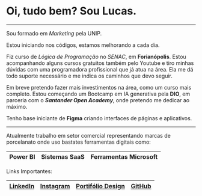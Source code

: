 # Oi, tudo bem? Sou Lucas. 
---
Sou formado em _Marketing_ pela UNIP.

Estou iniciando nos códigos, estamos melhorando a cada dia.

Fiz curso de *Lógica de Programação* no _SENAC_, em **Forianópolis**.
Estou acompanhando alguns cursos gratuitos também pelo Youtube e tiro minhas dúvidas com uma programadora profissional que já atua na área. 
Ela me dá todo suporte necessário e me indica os caminhos que devo seguir.

Em breve pretendo fazer mais investimentos na área, como um curso mais completo.
Estou começando um Bootcamp em IA generativa pela **DIO**, 
em parceria com o _**Santander Open Academy**_, onde pretendo me dedicar ao máximo.

Tenho base iniciante de **Figma** criando interfaces de páginas e aplicativos.

---
Atualmente trabalho em setor comercial representando marcas de porcelanato onde uso bastates ferramentas digitais como:

Power BI | Sistemas SaaS | Ferramentas Microsoft | 
---|---|---|

Links Importantes:


| [LinkedIn](https://www.linkedin.com/in/lucasettore/)| [Instagram](https://www.instagram.com/lucas.ettore/)| [Portifólio Design](https://ettorelucasoliveir.wixsite.com/portifolio) | [GitHub](https://github.com/LcsEttore)|
----|----|----|----|

